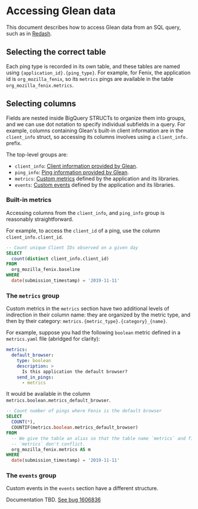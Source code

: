 # Accessing Glean data

This document describes how to access Glean data from an SQL query, such as in [Redash](https://sql.telemetry.mozilla.org).

## Selecting the correct table

Each ping type is recorded in its own table, and these tables are named using `{application_id}.{ping_type}`.
For example, for Fenix, the application id is `org_mozilla_fenix`, so its `metrics` pings are available in the table `org_mozilla_fenix.metrics`.

## Selecting columns

Fields are nested inside BigQuery STRUCTs to organize them into groups, and we can use dot notation to specify individual subfields in a query.
For example, columns containing Glean's built-in client information are in the `client_info` struct, so accessing its columns involves using a `client_info.` prefix.

The top-level groups are:

* `client_info`: [Client information provided by Glean](https://mozilla.github.io/glean/book/user/pings/index.html#the-client_info-section).
* `ping_info`: [Ping information provided by Glean](https://mozilla.github.io/glean/book/user/pings/index.html#the-ping_info-section).
* `metrics`: [Custom metrics](https://mozilla.github.io/glean/book/user/metrics/index.html) defined by the application and its libraries.
* `events`: [Custom events](https://mozilla.github.io/glean/book/user/metrics/event.html) defined by the application and its libraries.

### Built-in metrics

Accessing columns from the `client_info`, and `ping_info` group is reasonably straightforward.

For example, to access the `client_id` of a ping, use the column `client_info.client_id`.

```sql
-- Count unique Client IDs observed on a given day
SELECT
  count(distinct client_info.client_id)
FROM
  org_mozilla_fenix.baseline
WHERE
  date(submission_timestamp) = '2019-11-11'
```

### The `metrics` group

Custom metrics in the `metrics` section have two additional levels of indirection in their column name: they are organized by the metric type, and then by their category: `metrics.{metric_type}.{category}_{name}`. 

For example, suppose you had the following `boolean` metric defined in a `metrics.yaml` file (abridged for clarity):

```yaml
metrics:
  default_browser:
    type: boolean
    description: >
      Is this application the default browser?
    send_in_pings:
      - metrics
```

It would be available in the column `metrics.boolean.metrics_default_browser`.

```sql
-- Count number of pings where Fenix is the default browser
SELECT
  COUNT(*),
  COUNTIF(metrics.boolean.metrics_default_browser)
FROM
  -- We give the table an alias so that the table name `metrics` and field name 
  -- `metrics` don't conflict.
  org_mozilla_fenix.metrics AS m
WHERE
  date(submission_timestamp) = '2019-11-11'
```

### The `events` group

Custom events in the `events` section have a different structure.

Documentation TBD.  [See bug 1606836](https://bugzilla.mozilla.org/show_bug.cgi?id=1606836)
